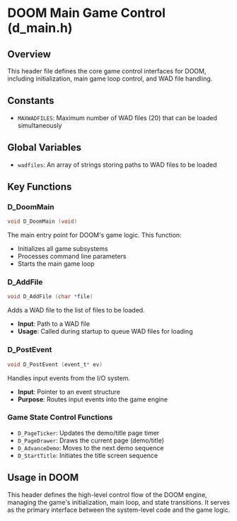 # DOOM Main Game Control (d_main.h)

## Overview
This header file defines the core game control interfaces for DOOM, including initialization, main game loop control, and WAD file handling.

## Constants
- `MAXWADFILES`: Maximum number of WAD files (20) that can be loaded simultaneously

## Global Variables
- `wadfiles`: An array of strings storing paths to WAD files to be loaded

## Key Functions

### D_DoomMain
```c
void D_DoomMain (void)
```
The main entry point for DOOM's game logic. This function:
- Initializes all game subsystems
- Processes command line parameters
- Starts the main game loop

### D_AddFile
```c
void D_AddFile (char *file)
```
Adds a WAD file to the list of files to be loaded.
- **Input**: Path to a WAD file
- **Usage**: Called during startup to queue WAD files for loading

### D_PostEvent
```c
void D_PostEvent (event_t* ev)
```
Handles input events from the I/O system.
- **Input**: Pointer to an event structure
- **Purpose**: Routes input events into the game engine

### Game State Control Functions
- `D_PageTicker`: Updates the demo/title page timer
- `D_PageDrawer`: Draws the current page (demo/title)
- `D_AdvanceDemo`: Moves to the next demo sequence
- `D_StartTitle`: Initiates the title screen sequence

## Usage in DOOM
This header defines the high-level control flow of the DOOM engine, managing the game's initialization, main loop, and state transitions. It serves as the primary interface between the system-level code and the game logic.
